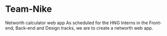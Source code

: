 # Team-Nike
Networth calculator web app
As scheduled for the HNG Interns in the Front-end, Back-end and Design tracks, we are to create a networth web app. 

